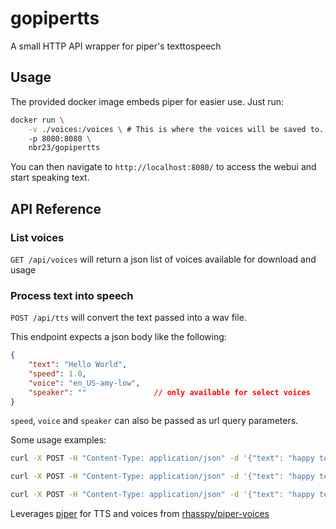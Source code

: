 # gopipertts

A small HTTP API wrapper for piper's texttospeech

## Usage

The provided docker image embeds piper for easier use. Just run:
```bash
docker run \
    -v ./voices:/voices \ # This is where the voices will be saved to. Mounted for persistence
    -p 8080:8080 \
    nbr23/gopipertts
```

You can then navigate to `http://localhost:8080/` to access the webui and start speaking text.

## API Reference

### List voices

`GET /api/voices` will return a json list of voices available for download and usage

### Process text into speech

`POST /api/tts` will convert the text passed into a wav file.

This endpoint expects a json body like the following:
```json
{
    "text": "Hello World",
    "speed": 1.0,
    "voice": "en_US-amy-low",
    "speaker": ""               // only available for select voices
}
```

`speed`, `voice` and `speaker` can also be passed as url query parameters.

Some usage examples:

```bash
curl -X POST -H "Content-Type: application/json" -d '{"text": "happy text to speaching!"}' 'http://localhost:8080/api/tts' | mpv -
```

```bash
curl -X POST -H "Content-Type: application/json" -d '{"text": "happy text to speaching!", "voice":"en_US-amy-low", "speed": 1.1}' 'http://localhost:8080/api/tts' | mpv -
```

```bash
curl -X POST -H "Content-Type: application/json" -d '{"text": "happy text to speaching!"}' 'http://localhost:8080/api/tts?speed=1.1&voice=en_US-amy-low' | mpv -
```

Leverages [piper](https://github.com/rhasspy/piper) for TTS and voices from [rhasspy/piper-voices](https://huggingface.co/rhasspy/piper-voices/tree/main)